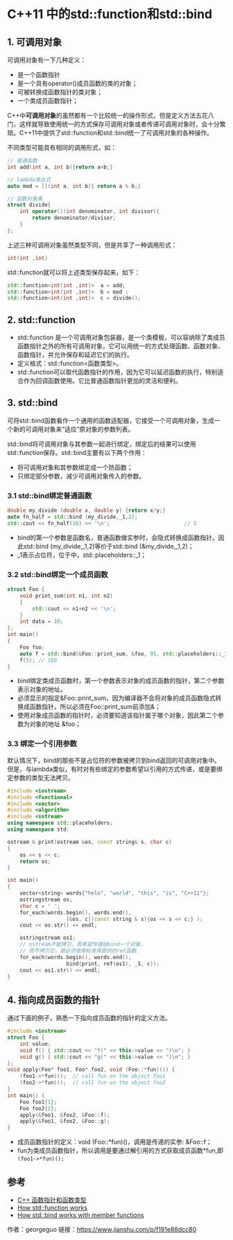 # C++11 中的std::function和std::bind

## 1. 可调用对象

可调用对象有一下几种定义：

- 是一个函数指针
- 是一个具有operator()成员函数的类的对象；
- 可被转换成函数指针的类对象；
- 一个类成员函数指针；

C++中**可调用对象**的虽然都有一个比较统一的操作形式，但是定义方法五花八门，这样就导致使用统一的方式保存可调用对象或者传递可调用对象时，会十分繁琐。C++11中提供了std::function和std::bind统一了可调用对象的各种操作。

不同类型可能具有相同的调用形式，如：



```cpp
// 普通函数
int add(int a, int b){return a+b;} 

// lambda表达式
auto mod = [](int a, int b){ return a % b;}

// 函数对象类
struct divide{
    int operator()(int denominator, int divisor){
        return denominator/divisor;
    }
};
```

上述三种可调用对象虽然类型不同，但是共享了一种调用形式：



```cpp
int(int ,int)
```

std::function就可以将上述类型保存起来，如下：



```cpp
std::function<int(int ,int)>  a = add; 
std::function<int(int ,int)>  b = mod ; 
std::function<int(int ,int)>  c = divide(); 
```

## 2. std::function

- std::function 是一个可调用对象包装器，是一个类模板，可以容纳除了类成员函数指针之外的所有可调用对象，它可以用统一的方式处理函数、函数对象、函数指针，并允许保存和延迟它们的执行。
- 定义格式：std::function<函数类型>。
- std::function可以取代函数指针的作用，因为它可以延迟函数的执行，特别适合作为回调函数使用。它比普通函数指针更加的灵活和便利。

## 3. std::bind

可将std::bind函数看作一个通用的函数适配器，它接受一个可调用对象，生成一个新的可调用对象来“适应”原对象的参数列表。

std::bind将可调用对象与其参数一起进行绑定，绑定后的结果可以使用std::function保存。std::bind主要有以下两个作用：

- 将可调用对象和其参数绑定成一个防函数；
- 只绑定部分参数，减少可调用对象传入的参数。

### 3.1 std::bind绑定普通函数



```cpp
double my_divide (double x, double y) {return x/y;}
auto fn_half = std::bind (my_divide,_1,2);  
std::cout << fn_half(10) << '\n';                        // 5
```

- bind的第一个参数是函数名，普通函数做实参时，会隐式转换成函数指针。因此std::bind (my_divide,_1,2)等价于std::bind (&my_divide,_1,2)；
- _1表示占位符，位于<functional>中，std::placeholders::_1；

### 3.2 std::bind绑定一个成员函数



```cpp
struct Foo {
    void print_sum(int n1, int n2)
    {
        std::cout << n1+n2 << '\n';
    }
    int data = 10;
};
int main() 
{
    Foo foo;
    auto f = std::bind(&Foo::print_sum, &foo, 95, std::placeholders::_1);
    f(5); // 100
}
```

- bind绑定类成员函数时，第一个参数表示对象的成员函数的指针，第二个参数表示对象的地址。
- 必须显示的指定&Foo::print_sum，因为编译器不会将对象的成员函数隐式转换成函数指针，所以必须在Foo::print_sum前添加&；
- 使用对象成员函数的指针时，必须要知道该指针属于哪个对象，因此第二个参数为对象的地址 &foo；

### 3.3 绑定一个引用参数

默认情况下，bind的那些不是占位符的参数被拷贝到bind返回的可调用对象中。但是，与lambda类似，有时对有些绑定的参数希望以引用的方式传递，或是要绑定参数的类型无法拷贝。



```cpp
#include <iostream>
#include <functional>
#include <vector>
#include <algorithm>
#include <sstream>
using namespace std::placeholders;
using namespace std;

ostream & print(ostream &os, const string& s, char c)
{
    os << s << c;
    return os;
}

int main()
{
    vector<string> words{"helo", "world", "this", "is", "C++11"};
    ostringstream os;
    char c = ' ';
    for_each(words.begin(), words.end(), 
                   [&os, c](const string & s){os << s << c;} );
    cout << os.str() << endl;

    ostringstream os1;
    // ostream不能拷贝，若希望传递给bind一个对象，
    // 而不拷贝它，就必须使用标准库提供的ref函数
    for_each(words.begin(), words.end(),
                   bind(print, ref(os1), _1, c));
    cout << os1.str() << endl;
}
```

## 4. 指向成员函数的指针

通过下面的例子，熟悉一下指向成员函数的指针的定义方法。



```cpp
#include <iostream>
struct Foo {
    int value;
    void f() { std::cout << "f(" << this->value << ")\n"; }
    void g() { std::cout << "g(" << this->value << ")\n"; }
};
void apply(Foo* foo1, Foo* foo2, void (Foo::*fun)()) {
    (foo1->*fun)();  // call fun on the object foo1
    (foo2->*fun)();  // call fun on the object foo2
}
int main() {
    Foo foo1{1};
    Foo foo2{2};
    apply(&foo1, &foo2, &Foo::f);
    apply(&foo1, &foo2, &Foo::g);
}
```

- 成员函数指针的定义：void (Foo::*fun)()，调用是传递的实参: &Foo::f；
- fun为类成员函数指针，所以调用是要通过解引用的方式获取成员函数*fun,即`(foo1->*fun)();`

## 参考

- [C++ 函数指针和函数类型](https://www.jianshu.com/p/6ecfd541ec04)
- [How std::function works](https://link.jianshu.com?t=https%3A%2F%2Fstackoverflow.com%2Fquestions%2F14936539%2Fhow-stdfunction-works)
- [How std::bind works with member functions](https://link.jianshu.com?t=https%3A%2F%2Fstackoverflow.com%2Fquestions%2F37636373%2Fhow-stdbind-works-with-member-functions)



作者：georgeguo
链接：https://www.jianshu.com/p/f191e88dcc80
